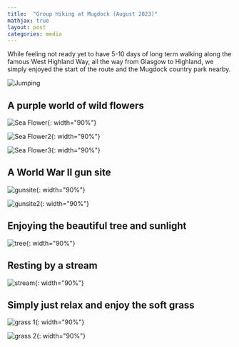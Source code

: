 ```yaml
---
title:  "Group Hiking at Mugdock (August 2023)"
mathjax: true
layout: post
categories: media
---
```


While feeling not ready yet to have 5-10 days of long term walking along the famous West Highland Way, all the way from Glasgow to Highland, we simply enjoyed the start of the route and the Mugdock country park nearby.

![Jumping](../assets/empty_folder/2023-8-26-hiking/WechatIMG231.jpg)

## A purple world of wild flowers

![Sea Flower](../assets/empty_folder/2023-8-26-hiking/WechatIMG180.jpg){: width="90%"}

![Sea Flower2](../assets/empty_folder/2023-8-26-hiking/WechatIMG291.jpg){: width="90%"}

![Sea Flower3](../assets/empty_folder/2023-8-26-hiking/WechatIMG215.jpg){: width="90%"}


## A World War II gun site
![gunsite](../assets/empty_folder/2023-8-26-hiking/WechatIMG127.jpg){: width="90%"}

![gunsite2](../assets/empty_folder/2023-8-26-hiking/WechatIMG228.jpg){: width="90%"}

## Enjoying the beautiful tree and sunlight
![tree](../assets/empty_folder/2023-8-26-hiking/WechatIMG279.jpg){: width="90%"}

## Resting by a stream
![stream](../assets/empty_folder/2023-8-26-hiking/WechatIMG219.jpg){: width="90%"}

## Simply just relax and enjoy the soft grass
![grass 1](../assets/empty_folder/2023-8-26-hiking/WechatIMG120.jpg){: width="90%"}

![grass 2](../assets/empty_folder/2023-8-26-hiking/WechatIMG119.jpg){: width="90%"}



